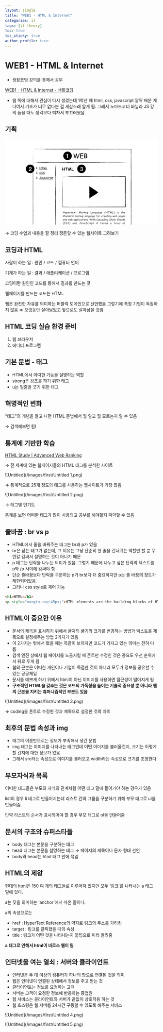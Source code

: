```yaml
---
layout: single
title: "WEB1 - HTML & Internet"
categories: it
tags: [it-theory]
toc: true
toc_sticky: true
author_profile: true
---
```

# WEB1 - HTML & Internet

- 생활코딩 강의를 통해서 공부

[WEB1 - HTML & Internet - 생활코딩](https://opentutorials.org/course/3084)

- 웹 쪽에 대해서 관심이 다시 생겼는데 1학년 때 html, css, javascript 깔짝 배운 게 다여서 기초가 너무 없다는 걸 새삼스레 알게 됨. 그래서 노마드코더 바닐라 JS 강의 들을 때도 생각보다 벅차서 부끄러웠음

## 기획

![Untitled](/images/first/Untitled.png)

→ 코딩 수업과 내용을 잘 정리 정돈할 수 있는 웹사이트 그려보기

## 코딩과 HTML

사람이 하는 일 : 원인 /  코드 / 컴퓨터 언어

기계가 하는 일 : 결과 / 애플리케이션  / 프로그램

코딩이란 원인인 코드를 통해서 결과를 만드는 것

웹페이지를 만드는 코드는 HTML

웹은 완전한 자유를 의미하는 퍼블릭 도메인으로 선언했음 그렇기에 특정 기업이 독점하지 않음 ⇒ 오랫동안 살아남았고 앞으로도 살아남을 것임

## HTML 코딩 실습 환경 준비

1) 웹 브라우저
2) 에디터 프로그램

## 기본 문법 - 태그

- HTML에서 어떠한 기능을 설명하는 역할
- strong은 강조를 하기 위한 태그
- u는 밑줄을 긋기 위한 태그

## 혁명적인 변화

“태그"의 개념을 알고 나면 HTML 문법에서 뭘 알고 뭘 모르는지 알 수 있음

→ 검색해보면 됨!

## 통계에 기반한 학습

[HTML Study | Advanced Web Ranking](https://www.advancedwebranking.com/seo/html-study/)

⇒ 전 세계에 있는 웹페이지들의 HTML 태그를 분석한 사이트

![Untitled](/images/first/Untitled 1.png)

⇒ 통계적으로 25개 정도의 태그를 사용하는 웹사이트가 가장 많음

![Untitled](/images/first/Untitled 2.png)

→ 태그별 인기도

통계를 보면 어떠한 태그가 많이 사용되고 공부를 해야할지 파악할 수 있음

## 줄바꿈 : br vs p

- HTML에서 줄을 바꿔주는 태그는 br과 p가 있음
- br은 닫는 태그가 없는데, 그 이유는 그냥 단순히 한 줄을 건너뛰는 역할만 할 뿐 무언갈 감싸서 설명하는 것이 아니기 때문
- p 태그는 단락을 나누는 의미가 있음. 그렇기 때문에 나누고 싶은 단락의 텍스트를 p와 /p 사이에 감싸야 함
- 단순 줄바꿈보다 단락을 구분하는 p가 br보다 더 중요하지만 p는 줄 바꿈의 정도가 제한되어있음.
- 그러나 css style로 제어 가능

```html
<h1>HTML</h1>
<p style="margin-top:45px;">HTML elements are the building blocks of HTML pages.</p>
```

## HTML이 중요한 이유

- 문서의 제목을 표시하기 위해서 글자의 굵기와 크기를 변경하는 방법과 텍스트를 제목으로 설정해주는 방법 2가지가 있음
- 이 2가지는 밖에서 봤을 때는 똑같이 보이지만 코드가 가지고 있는 의미는 전혀 다름
- 검색 엔진 상에서 웹 페이지를 노출시킬 때 폰트만 수정한 것은 중요도 우선 순위에서 뒤로 두게 됨
- 웹의 근본은 어떠한 개인이나 기업이 독점한 것이 아니라 모두가 정보를 공유할 수 있는 공공재임
- 문서를 예쁘게 하기 위해서 html이 아닌 이미지를 사용하면 접근성이 떨어지게 됨
- **구조적인 HTML을 갖추는 것은 코드의 가독성을 높이는 기술적 중요성 뿐 아니라 웹의 근본을 지키는 휴머니즘적인 부분도 있음**

![Untitled](/images/first/Untitled 3.png)

⇒ coding을 폰트로 수정한 것과 제목으로 설정한 것의 차이

## 최후의 문법 속성과 img

- 태그의 이름만으로는 정보가 부족해서 생긴 문법
- img 태그는 이미지를 나타내는 태그인데 어떤 이미지를 불러올건지, 크기는 어떻게 할 건지에 대한 정보가 없음
- 그래서 src라는 속성으로 이미지를 불러오고 width라는 속성으로 크기를 조정한다

## 부모자식과 목록

어떠한 태그들은 부모와 자식의 관계처럼 어떤 태그 밑에 들어가야 하는 경우가 있음

list의 경우 li 태그로 만들어지는데 리스트 간의 그룹을 구분하기 위해 부모 태그로 ul을 만들어줌

만약 리스트의 순서가 표시되어야 할 경우 부모 태그로 ol을 만들어줌

## 문서의 구조와 슈퍼스타들

- body 태그는 본문을 구분하는 태그
- head 태그는 본문을 설명하는 태그 ⇒ 페이지의 제목이나 문자 형태 선언
- body와 head는 html 태그 안에 묶임

## HTML의 제왕

현대의 html은 150 여 개의 태그들로 이루어져 있지만 모두 ‘링크'를 나타내는 a 태그 밑에 있다.

a는 닻을 의미하는 ‘anchor’에서 따온 말이다.

a의 속성으로는

- href : HyperText Reference의 약자로 링크의 주소를 가리킴
- target : 링크를 클릭했을 때의 속성
- title : 링크가 어떤 것을 나타내는지 툴팁으로 미리 알려줌

**a 태그로 인해서 html이 비로소 웹이 됨**

## 인터넷을 여는 열쇠 : 서버와 클라이언트

- 인터넷은 두 대 이상의 컴퓨터가 하나의 망으로 연결된 것을 의미
- 웹은 인터넷이 연결된 상태에서 정보를 주고 받는 것
- 클라이언트는 정보를 요청하는 고객
- 서버는 고객이 요청한 정보에 반응하는 종업원
- 웹 서비스는 클라이언트와 서버가 끝없이 상호작용 하는 것
- 웹 호스팅은 웹 서버를 24시간 구동할 수 있도록 해주는 서비스

![Untitled](/images/first/Untitled 4.png)

![Untitled](/images/first/Untitled 5.png)

